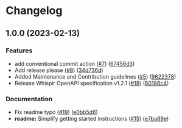 # Changelog

## 1.0.0 (2023-02-13)


### Features

* add conventional commit action ([#7](https://github.com/whispir/whispir-java/issues/7)) ([67456d3](https://github.com/whispir/whispir-java/commit/67456d3986f05fd811e687c6a8c0f8da36511d08))
* Add release please ([#8](https://github.com/whispir/whispir-java/issues/8)) ([34d736d](https://github.com/whispir/whispir-java/commit/34d736d6fec5253ad744e4d178d62d2685bbda39))
* Added Maintenance and Contribution guidelines ([#5](https://github.com/whispir/whispir-java/issues/5)) ([9622378](https://github.com/whispir/whispir-java/commit/96223782c87d7162ba7b95ddb0e44883ef80746d))
* Release Whispir OpenAPI specification v1.2.1 ([#18](https://github.com/whispir/whispir-java/issues/18)) ([60186c4](https://github.com/whispir/whispir-java/commit/60186c4b6aef4ca22322f94040923a0ec55b4997))


### Documentation

* Fix readme typo ([#19](https://github.com/whispir/whispir-java/issues/19)) ([e0bb5d6](https://github.com/whispir/whispir-java/commit/e0bb5d6660245c0bea4b0a0b4c56f62aa3f7af83))
* **readme:** Simplify getting started instructions ([#15](https://github.com/whispir/whispir-java/issues/15)) ([e7ba89e](https://github.com/whispir/whispir-java/commit/e7ba89ea873fa4904aedd67366d02230a66e5d05))
